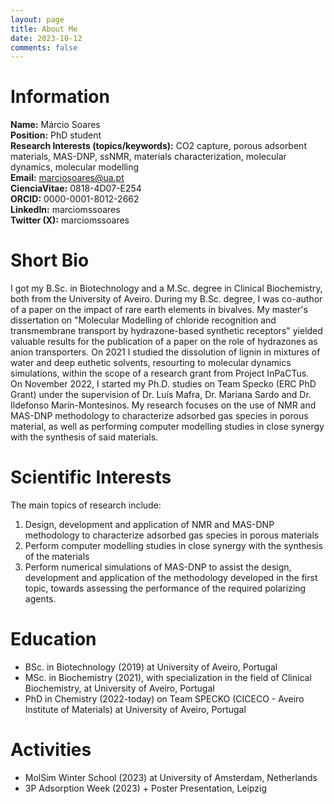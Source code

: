 ```yaml
---
layout: page
title: About Me
date: 2023-10-12
comments: false
---
```


# Information
**Name:** Márcio Soares \
**Position:** PhD student \
**Research Interests (topics/keywords):** CO2 capture, porous adsorbent materials, MAS-DNP, ssNMR, materials characterization, molecular dynamics, molecular modelling \
**Email:** marciosoares@ua.pt \
**CienciaVitae:** 0818-4D07-E254 \
**ORCID:** 0000-0001-8012-2662 \
**LinkedIn:** marciomssoares \
**Twitter (X):** marciomssoares

# Short Bio  
I got my B.Sc. in Biotechnology and a M.Sc. degree in Clinical Biochemistry, both from the University of Aveiro. During my B.Sc. degree, I was co-author of a paper on the impact of rare earth elements in bivalves. My master's dissertation on "Molecular Modelling of chloride recognition and transmembrane transport by hydrazone-based synthetic receptors" yielded valuable results for the publication of a paper on the role of hydrazones as anion transporters. On 2021 I studied the dissolution of lignin in mixtures of water and deep euthetic solvents, resourting to molecular dynamics simulations, within the scope of a research grant from Project InPaCTus.\
On November 2022, I started my Ph.D. studies on Team Specko (ERC PhD Grant) under the supervision of Dr. Luís Mafra, Dr. Mariana Sardo and Dr. Ildefonso Marín-Montesinos. My research focuses on the use of NMR and MAS-DNP methodology to characterize adsorbed gas species in porous material, as well as performing computer modelling studies in close synergy with the synthesis of said materials. 

# Scientific Interests 
The main topics of research include:
1. Design, development and application of NMR and MAS-DNP methodology to characterize adsorbed gas species in porous materials
2. Perform computer modelling studies in close synergy with the synthesis of the materials
3. Perform numerical simulations of MAS-DNP to assist the design, development and application of the methodology developed in the first topic, towards assessing the performance of the required polarizing agents. 

# Education 
- BSc. in Biotechnology (2019) at University of Aveiro, Portugal
- MSc. in Biochemistry (2021), with specialization in the field of Clinical Biochemistry, at University of Aveiro, Portugal
- PhD in Chemistry (2022-today) on Team SPECKO (CICECO - Aveiro Institute of Materials) at University of Aveiro, Portugal

# Activities
- MolSim Winter School (2023) at University of Amsterdam, Netherlands
- 3P Adsorption Week (2023) + Poster Presentation, Leipzig
